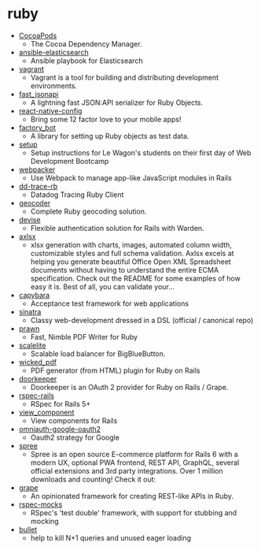 # ruby
- [CocoaPods](https://github.com/CocoaPods/CocoaPods)
  - The Cocoa Dependency Manager.
- [ansible-elasticsearch](https://github.com/elastic/ansible-elasticsearch)
  - Ansible playbook for Elasticsearch
- [vagrant](https://github.com/hashicorp/vagrant)
  - Vagrant is a tool for building and distributing development environments.
- [fast_jsonapi](https://github.com/Netflix/fast_jsonapi)
  - A lightning fast JSON:API serializer for Ruby Objects.
- [react-native-config](https://github.com/luggit/react-native-config)
  - Bring some 12 factor love to your mobile apps!
- [factory_bot](https://github.com/thoughtbot/factory_bot)
  - A library for setting up Ruby objects as test data.
- [setup](https://github.com/lewagon/setup)
  - Setup instructions for Le Wagon's students on their first day of Web Development Bootcamp
- [webpacker](https://github.com/rails/webpacker)
  - Use Webpack to manage app-like JavaScript modules in Rails
- [dd-trace-rb](https://github.com/DataDog/dd-trace-rb)
  - Datadog Tracing Ruby Client
- [geocoder](https://github.com/alexreisner/geocoder)
  - Complete Ruby geocoding solution.
- [devise](https://github.com/heartcombo/devise)
  - Flexible authentication solution for Rails with Warden.
- [axlsx](https://github.com/randym/axlsx)
  - xlsx generation with charts, images, automated column width, customizable styles and full schema validation. Axlsx excels at helping you generate beautiful Office Open XML Spreadsheet documents without having to understand the entire ECMA specification. Check out the README for some examples of how easy it is. Best of all, you can validate your…
- [capybara](https://github.com/teamcapybara/capybara)
  - Acceptance test framework for web applications
- [sinatra](https://github.com/sinatra/sinatra)
  - Classy web-development dressed in a DSL (official / canonical repo)
- [prawn](https://github.com/prawnpdf/prawn)
  - Fast, Nimble PDF Writer for Ruby
- [scalelite](https://github.com/blindsidenetworks/scalelite)
  - Scalable load balancer for BigBlueButton.
- [wicked_pdf](https://github.com/mileszs/wicked_pdf)
  - PDF generator (from HTML) plugin for Ruby on Rails
- [doorkeeper](https://github.com/doorkeeper-gem/doorkeeper)
  - Doorkeeper is an OAuth 2 provider for Ruby on Rails / Grape.
- [rspec-rails](https://github.com/rspec/rspec-rails)
  - RSpec for Rails 5+
- [view_component](https://github.com/github/view_component)
  - View components for Rails
- [omniauth-google-oauth2](https://github.com/zquestz/omniauth-google-oauth2)
  - Oauth2 strategy for Google
- [spree](https://github.com/spree/spree)
  - Spree is an open source E-commerce platform for Rails 6 with a modern UX, optional PWA frontend, REST API, GraphQL, several official extensions and 3rd party integrations. Over 1 million downloads and counting! Check it out:
- [grape](https://github.com/ruby-grape/grape)
  - An opinionated framework for creating REST-like APIs in Ruby.
- [rspec-mocks](https://github.com/rspec/rspec-mocks)
  - RSpec's 'test double' framework, with support for stubbing and mocking
- [bullet](https://github.com/flyerhzm/bullet)
  - help to kill N+1 queries and unused eager loading
